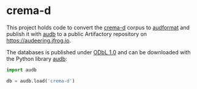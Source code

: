 # crema-d

This project holds code
to convert the [crema-d] corpus
to [audformat]
and publish it with [audb]
to a public Artifactory repository
on https://audeering.jfrog.io.

The databases is published under [ODbL 1.0]
and can be downloaded with the Python library [audb]:

```python
import audb

db = audb.load('crema-d')
```

[ODbL 1.0]: http://opendatacommons.org/licenses/odbl/1.0/
[crema-d]: https://github.com/CheyneyComputerScience/CREMA-D/
[audb]: https://github.com/audeering/audb/
[audformat]: https://github.com/audeering/audformat/
